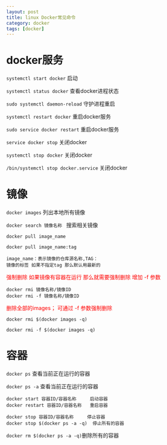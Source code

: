 ```yaml
---
layout: post
title: linux Docker常见命令
category: docker
tags: [docker]
---
```


 
# **docker服务**  
 
```systemctl start docker``` 启动 

```systemctl status docker``` 查看docker进程状态 

```sudo systemctl daemon-reload``` 守护进程重启

```systemctl restart docker``` 重启docker服务 

```sudo service docker restart``` 重启docker服务

```service docker stop``` 关闭docker 

```systemctl stop docker``` 关闭docker

```/bin/systemctl stop docker.service``` 关闭docker 

# **镜像**  

```docker images```  列出本地所有镜像

```docker search 镜像名称 ``` 搜索相关镜像

```
docker pull image_name    

docker pull image_name:tag

image_name：表示镜像的仓库源名称,TAG：
镜像的标签 如果不指定tag 那么默认用最新的
``` 
<font color="red">强制删除 如果镜像有容器在运行  那么就需要强制删除 增加 -f 参数</font> 

    docker rmi 镜像名称/镜像ID
    docker rmi -f 镜像名称/镜像ID
    
<font color="red">删除全部的images； 可通过 -f 参数强制删除</font>

    docker rmi $(docker images -q)
        
    docker rmi -f $(docker images -q)



#  **容器**  

```docker ps``` 查看当前正在运行的容器  

```docker ps -a``` 查看当前正在运行的容器
```
docker start 容器ID/容器名称     启动容器
docker restart 容器ID/容器名称   重启容器
```    
    docker stop 容器ID/容器名称     停止容器
    docker stop $(docker ps -a -q)  停止所有的容器

```docker rm $(docker ps -a -q)```删除所有的容器


